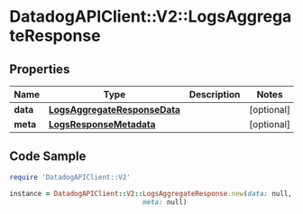 # DatadogAPIClient::V2::LogsAggregateResponse

## Properties

Name | Type | Description | Notes
------------ | ------------- | ------------- | -------------
**data** | [**LogsAggregateResponseData**](LogsAggregateResponseData.md) |  | [optional] 
**meta** | [**LogsResponseMetadata**](LogsResponseMetadata.md) |  | [optional] 

## Code Sample

```ruby
require 'DatadogAPIClient::V2'

instance = DatadogAPIClient::V2::LogsAggregateResponse.new(data: null,
                                 meta: null)
```


